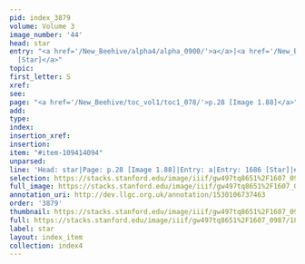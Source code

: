 ```yaml
---
pid: index_3879
volume: Volume 3
image_number: '44'
head: star
entry: "<a href='/New_Beehive/alpha4/alpha_0900/'>a</a>|<a href='/New_Beehive/toc/toc2_332/'>1686
  [Star]</a>"
topic: 
first_letter: S
xref: 
see: 
page: "<a href='/New_Beehive/toc_vol1/toc1_078/'>p.28 [Image 1.88]</a>"
add: 
type: 
index: 
insertion_xref: 
insertion: 
item: "#item-109414094"
unparsed: 
line: 'Head: star|Page: p.28 [Image 1.88]|Entry: a|Entry: 1686 [Star]|#item-109414094'
selection: https://stacks.stanford.edu/image/iiif/gw497tq8651%2F1607_0987/1807,3459,532,106/full/0/default.jpg
full_image: https://stacks.stanford.edu/image/iiif/gw497tq8651%2F1607_0987/full/full/0/default.jpg
annotation_uri: http://dev.llgc.org.uk/annotation/1530106737463
order: '3879'
thumbnail: https://stacks.stanford.edu/image/iiif/gw497tq8651%2F1607_0987/1807,3459,532,106/150,/0/default.jpg
full: https://stacks.stanford.edu/image/iiif/gw497tq8651%2F1607_0987/1807,3459,532,106/full/0/default.jpg
label: star
layout: index_item
collection: index4
---
```

